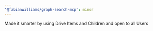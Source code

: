 ```yaml
---
'@fabianwilliams/graph-search-mcp': minor
---
```


Made it smarter by using Drive Items and Children and open to all Users
